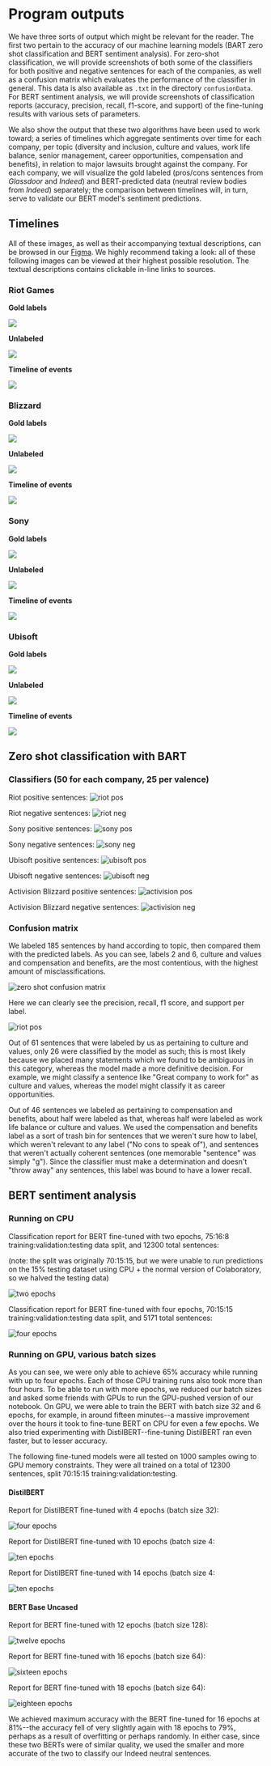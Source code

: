 # Program outputs 

We have three sorts of output which might be relevant for the reader. The first two pertain to the accuracy of our machine learning models (BART zero shot classification and BERT sentiment analysis). For zero-shot classification, we will provide screenshots of both some of the classifiers for both positive and negative sentences for each of the companies, as well as a confusion matrix which evaluates the performance of the classifier in general. This data is also available as `.txt` in the directory `confusionData`. For BERT sentiment analysis, we will provide screenshots of classification reports (accuracy, precision, recall, f1-score, and support) of the fine-tuning results with various sets of parameters.

We also show the output that these two algorithms have been used to work toward; a series of timelines which aggregate sentiments over time for each company, per topic (diversity and inclusion, culture and values, work life balance, senior management, career opportunities, compensation and benefits), in relation to major lawsuits brought against the company. For each company, we will visualize the gold labeled (pros/cons sentences from _Glassdoor_ and _Indeed_) and BERT-predicted data (neutral review bodies from _Indeed_) separately; the comparison between timelines will, in turn, serve to validate our BERT model's sentiment predictions.

## Timelines

All of these images, as well as their accompanying textual descriptions, can be browsed in our [Figma](https://www.figma.com/file/7mWaWkFRK852axe3XGD6iB/Temporally-located-sentiment-analysis-on-gaming-company-employee-reviews-(CS72)%3A-Timelines?node-id=0%3A1). We highly recommend taking a look: all of these following images can be viewed at their highest possible resolution. The textual descriptions contains clickable in-line links to sources.

### Riot Games

**Gold labels**

![](https://i.imgur.com/YXied4M.png)

**Unlabeled**

![](https://i.imgur.com/BWifANR.png)

**Timeline of events**

![](https://i.imgur.com/Vu14Gyp.png)

### Blizzard

**Gold labels**

![](https://i.imgur.com/cy63na4.png)

**Unlabeled**

![](https://i.imgur.com/CUtf12p.png)

**Timeline of events**

![](https://i.imgur.com/BLEwFXY.png)

### Sony

**Gold labels**

![](https://i.imgur.com/GlEXbO6.png)

**Unlabeled**

![](https://i.imgur.com/SzqnBEE.png)

**Timeline of events**

![](https://i.imgur.com/4Tm9qTv.png)

### Ubisoft

**Gold labels**

![](https://i.imgur.com/YRp8hgQ.png)

**Unlabeled**

![](https://i.imgur.com/qOXvUXJ.png)

**Timeline of events**

![](https://i.imgur.com/tjYKiGK.png)

## Zero shot classification with BART
### Classifiers (50 for each company, 25 per valence)

Riot positive sentences:
![riot pos](https://github.com/michellecchen/cs72_final/blob/main/confusionData/screenshots/riotPosSS.png?raw=true)

Riot negative sentences:
![riot neg](https://github.com/michellecchen/cs72_final/blob/main/confusionData/screenshots/riotNegSS.png?raw=true)

Sony positive sentences:
![sony pos](https://github.com/michellecchen/cs72_final/blob/main/confusionData/screenshots/sonyPosSS.png?raw=true)

Sony negative sentences:
![sony neg](https://github.com/michellecchen/cs72_final/blob/main/confusionData/screenshots/sonyNegSS.png?raw=true)

Ubisoft positive sentences:
![ubisoft pos](https://github.com/michellecchen/cs72_final/blob/main/confusionData/screenshots/ubisoftPosSS.png?raw=true)

Ubisoft negative sentences:
![ubisoft neg](https://github.com/michellecchen/cs72_final/blob/main/confusionData/screenshots/ubisoftNegSS.png?raw=true)

Activision Blizzard positive sentences:
![activision pos](https://github.com/michellecchen/cs72_final/blob/main/confusionData/screenshots/actPosSS.png?raw=true)

Activision Blizzard negative sentences:
![activision neg](https://github.com/michellecchen/cs72_final/blob/main/confusionData/screenshots/actNegSS.png?raw=true)


### Confusion matrix 
We labeled 185 sentences by hand according to topic, then compared them with the predicted labels. As you can see, labels 2 and 6, culture and values and compensation and benefits, are the most contentious, with the highest amount of misclassifications. 

![zero shot confusion matrix](https://github.com/michellecchen/cs72_final/blob/main/confusionData/screenshots/confusionMatrix.png?raw=true)

Here we can clearly see the precision, recall, f1 score, and support per label. 

![riot pos](https://github.com/michellecchen/cs72_final/blob/main/confusionData/screenshots/classificationFromMatrix.png?raw=true)

Out of 61 sentences that were labeled by us as pertaining to culture and values, only 26 were classified by the model as such; this is most likely because we placed many statements which we found to be ambiguous in this category, whereas the model made a more definitive decision. For example, we might classify a sentence like "Great company to work for" as culture and values, whereas the model might classify it as career opportunities. 

Out of 46 sentences we labeled as pertaining to compensation and benefits, about half were labeled as that, whereas half were labeled as work life balance or culture and values. We used the compensation and benefits label as a sort of trash bin for sentences that we weren't sure how to label, which weren't relevant to any label ("No cons to speak of"), and sentences that weren't actually coherent sentences (one memorable "sentence" was simply "g"). Since the classifier must make a determination and doesn't "throw away" any sentences, this label was bound to have a lower recall.


## BERT sentiment analysis

### Running on CPU
Classification report for BERT fine-tuned with two epochs, 75:16:8 training:validation:testing data split, and 12300 total sentences:

(note: the split was originally 70:15:15, but we were unable to run predictions on the 15% testing dataset using CPU + the normal version of Colaboratory, so we halved the testing data)

![two epochs](https://github.com/michellecchen/cs72_final/blob/main/BERTscores/twoEpochFullTrainValHalfTest.png?raw=true)


Classification report for BERT fine-tuned with four epochs, 70:15:15 training:validation:testing data split, and 5171 total sentences:

![four epochs](https://github.com/michellecchen/cs72_final/blob/main/BERTscores/fourEpochsHalfEverything.png?raw=true)

### Running on GPU, various batch sizes

As you can see, we were only able to achieve 65% accuracy while running with up to four epochs. Each of those CPU training runs also took more than four hours. To be able to run with more epochs, we reduced our batch sizes and asked some friends with GPUs to run the GPU-pushed version of our notebook. On GPU, we were able to train the BERT with batch size 32 and 6 epochs, for example, in around fifteen minutes--a massive improvement over the hours it took to fine-tune BERT on CPU for even a few epochs. We also tried experimenting with DistilBERT--fine-tuning DistilBERT ran even faster, but to lesser accuracy. 

The following fine-tuned models were all tested on 1000 samples owing to GPU memory constraints. They were all trained on a total of 12300 sentences, split 70:15:15 training:validation:testing. 

#### DistilBERT

Report for DistilBERT fine-tuned with 4 epochs (batch size 32):

![four epochs](https://github.com/michellecchen/cs72_final/blob/main/BERTscores/distilBERT4epochs32batch1000s.png?raw=true)

Report for DistilBERT fine-tuned with 10 epochs (batch size 4:

![ten epochs](https://github.com/michellecchen/cs72_final/blob/main/BERTscores/distilBERT10epochs4batch1000s.png?raw=true)

Report for DistilBERT fine-tuned with 14 epochs (batch size 4:

![ten epochs](https://github.com/michellecchen/cs72_final/blob/main/BERTscores/distilBERT14epochs4batch1000s.png?raw=true)

#### BERT Base Uncased

Report for BERT fine-tuned with 12 epochs (batch size 128):

![twelve epochs](https://github.com/michellecchen/cs72_final/blob/main/BERTscores/BERT12epochs128batch1000s.png?raw=true)

Report for BERT fine-tuned with 16 epochs (batch size 64):

![sixteen epochs](https://github.com/michellecchen/cs72_final/blob/main/BERTscores/BERT16epochs64batch1000s.png?raw=true)

Report for BERT fine-tuned with 18 epochs (batch size 64):

![eighteen epochs](https://github.com/michellecchen/cs72_final/blob/main/BERTscores/BERT18E.png?raw=true)

We achieved maximum accuracy with the BERT fine-tuned for 16 epochs at 81%--the accuracy fell of very slightly again with 18 epochs to 79%, perhaps as a result of overfitting or perhaps randomly. In either case, since these two BERTs were of similar quality, we used the smaller and more accurate of the two to classify our Indeed neutral sentences.



